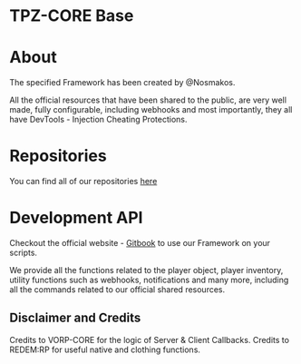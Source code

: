 # TPZ-CORE Base

# About

The specified Framework has been created by @Nosmakos.

All the official resources that have been shared to the public,
are very well made, fully configurable, including webhooks and most importantly,
they all have DevTools - Injection Cheating Protections.
 
# Repositories

You can find all of our repositories [here](https://github.com/TPZ-CORE?tab=repositories)
# Development API

Checkout the official website - [Gitbook](https://tpz-core.gitbook.io/tpz-core-documentation) 
to use our Framework on your scripts.

We provide all the functions related to the player object, player inventory, utility functions
such as webhooks, notifications and many more, including all the commands related to our official shared resources.

## Disclaimer and Credits

Credits to VORP-CORE for the logic of Server & Client Callbacks.
Credits to REDEM:RP for useful native and clothing functions.


